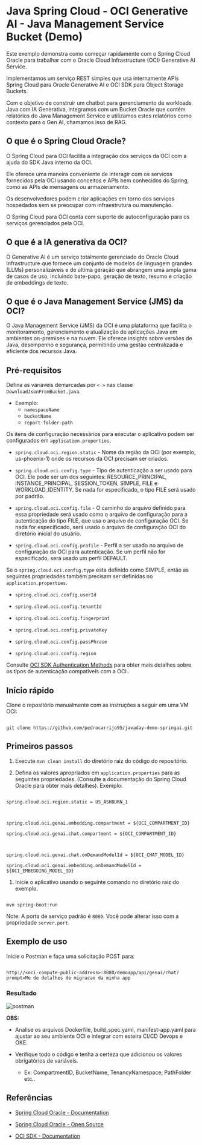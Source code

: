 # Java Spring Cloud - OCI Generative AI - Java Management Service Bucket (Demo)



Este exemplo demonstra como começar rapidamente com o Spring Cloud Oracle para trabalhar com o Oracle Cloud Infrastructure (OCI) Generative AI Service. 

Implementamos um serviço REST simples que usa internamente APIs Spring Cloud para Oracle Generative AI e OCI SDK para Object Storage Buckets.

Com o objetivo de construir um chatbot para gerenciamento de workloads Java com IA Generativa, integramos com um Bucket Oracle que contém relatórios do Java Management Service e utilizamos estes relatórios como contexto para o Gen AI, chamamos isso de RAG.




## O que é o Spring Cloud Oracle?


O Spring Cloud para OCI facilita a integração dos serviços da OCI com a ajuda do SDK Java interno da OCI. 

Ele oferece uma maneira conveniente de interagir com os serviços fornecidos pela OCI usando conceitos e APIs bem conhecidos do Spring, como as APIs de mensagens ou armazenamento. 

Os desenvolvedores podem criar aplicações em torno dos serviços hospedados sem se preocupar com infraestrutura ou manutenção. 

O Spring Cloud para OCI conta com suporte de autoconfiguração para os serviços gerenciados pela OCI.




## O que é a IA generativa da OCI?


O Generative AI é um serviço totalmente gerenciado do Oracle Cloud Infrastructure que fornece um conjunto de modelos de linguagem grandes (LLMs) personalizáveis e de última geração que abrangem uma ampla gama de casos de uso, incluindo bate-papo, geração de texto, resumo e criação de embeddings de texto.

## O que é o Java Management Service (JMS) da OCI?


O Java Management Service (JMS) da OCI é uma plataforma que facilita o monitoramento, gerenciamento e atualização de aplicações Java em ambientes on-premises e na nuvem. Ele oferece insights sobre versões de Java, desempenho e segurança, permitindo uma gestão centralizada e eficiente dos recursos Java.




## Pré-requisitos
Defina as variaveis demarcadas por `< >` nas classe `DownloadJsonFromBucket.java`.
  * Exemplo:
    * `namespaceName`
    * `bucketName`
    * `report-folder-path`

Os itens de configuração necessários para executar o aplicativo podem ser configurados em `application.properties`.


* `spring.cloud.oci.region.static` - Nome da região da OCI (por exemplo, us-phoenix-1) onde os recursos da OCI precisam ser criados.

* `spring.cloud.oci.config.type` - Tipo de autenticação a ser usado para OCI. Ele pode ser um dos seguintes: RESOURCE_PRINCIPAL, INSTANCE_PRINCIPAL, SESSION_TOKEN, SIMPLE, FILE e WORKLOAD_IDENTITY. Se nada for especificado, o tipo FILE será usado por padrão.

* `spring.cloud.oci.config.file` - O caminho do arquivo definido para essa propriedade será usado como o arquivo de configuração para a autenticação do tipo FILE, que usa o arquivo de configuração OCI. Se nada for especificado, será usado o arquivo de configuração OCI do diretório inicial do usuário.

* `spring.cloud.oci.config.profile` - Perfil a ser usado no arquivo de configuração da OCI para autenticação. Se um perfil não for especificado, será usado um perfil DEFAULT.




Se o `spring.cloud.oci.config.type` esta definido como SIMPLE, então as seguintes propriedades também precisam ser definidas no `application.properties`.




* `spring.cloud.oci.config.userId`

* `spring.cloud.oci.config.tenantId`

* `spring.cloud.oci.config.fingerprint`

* `spring.cloud.oci.config.privateKey`

* `spring.cloud.oci.config.passPhrase`

* `spring.cloud.oci.config.region`




Consulte [OCI SDK Authentication Methods](https://docs.oracle.com/en-us/iaas/Content/API/Concepts/sdk_authentication_methods.htm) para obter mais detalhes sobre os tipos de autenticação compatíveis com a OCI..




## Início rápido




Clone o repositório manualmente com as instruções a seguir em uma VM OCI:




```

git clone https://github.com/pedrocarrijo95/javaday-demo-springai.git

```




## Primeiros passos




1. Execute `mvn clean install` do diretório raiz do código do repositório.




1. Defina os valores apropriados em `application.properties` para as seguintes propriedades. (Consulte a documentação do Spring Cloud Oracle para obter mais detalhes).
Exemplo:
```

spring.cloud.oci.region.static = US_ASHBURN_1 



spring.cloud.oci.genai.embedding.compartment = ${OCI_COMPARTMENT_ID}

spring.cloud.oci.genai.chat.compartment = ${OCI_COMPARTMENT_ID}



spring.cloud.oci.genai.chat.onDemandModelId = ${OCI_CHAT_MODEL_ID}

spring.cloud.oci.genai.embedding.onDemandModelId = ${OCI_EMBEDDING_MODEL_ID}

```

1. Inicie o aplicativo usando o seguinte comando no diretório raiz do exemplo.

```

mvn spring-boot:run

```




Note: A porta de serviço padrão é `8080`. Você pode alterar isso com a propriedade `server.port`.




## Exemplo de uso



Inicie o Postman e faça uma solicitação POST para:

```

http://<oci-compute-public-address>:8080/demoapp/api/genai/chat?prompt=Me de detalhes de migracao da minha app

```

### Resultado
![postman](https://github.com/user-attachments/assets/3165dd19-8ec1-4aa0-9753-15c43ef7f3c5)





**OBS:** 

* Analise os arquivos Dockerfile, build_spec.yaml, manifest-app.yaml para ajustar ao seu ambiente OCI e integrar com esteira CI/CD Devops e OKE.

* Verifique todo o código e tenha a certeza que adicionou os valores obrigatórios de variáveis.

   * Ex: CompartmentID, BucketName, TenancyNamespace, PathFolder etc..

## Referências

* [Spring Cloud Oracle - Documentation](#)

* [Spring Cloud Oracle - Open Source](https://github.com/oracle/spring-cloud-oci)

* [OCI SDK - Documentation](https://docs.oracle.com/en-us/iaas/Content/API/Concepts/sdks.htm)
